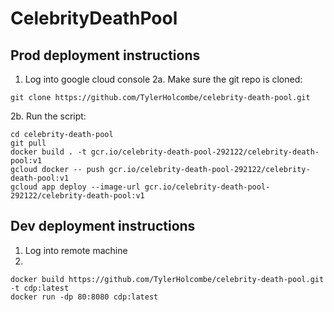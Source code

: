 # CelebrityDeathPool

## Prod deployment instructions
1. Log into google cloud console
2a. Make sure the git repo is cloned:
```
git clone https://github.com/TylerHolcombe/celebrity-death-pool.git
```
2b. Run the script:
```
cd celebrity-death-pool
git pull
docker build . -t gcr.io/celebrity-death-pool-292122/celebrity-death-pool:v1
gcloud docker -- push gcr.io/celebrity-death-pool-292122/celebrity-death-pool:v1
gcloud app deploy --image-url gcr.io/celebrity-death-pool-292122/celebrity-death-pool:v1
```

## Dev deployment instructions
1. Log into remote machine
2.
```
docker build https://github.com/TylerHolcombe/celebrity-death-pool.git -t cdp:latest
docker run -dp 80:8080 cdp:latest
```
